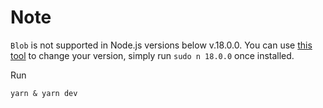 # Note

`Blob` is not supported in Node.js versions below v.18.0.0. You can use [this tool](https://www.npmjs.com/package/n) to change your version, simply run `sudo n 18.0.0` once installed.

Run

```
yarn & yarn dev
```
